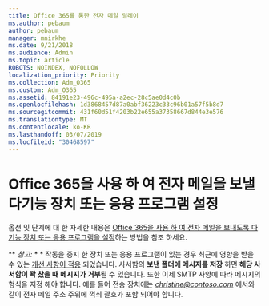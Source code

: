 ```yaml
---
title: Office 365를 통한 전자 메일 릴레이
ms.author: pebaum
author: pebaum
manager: mnirkhe
ms.date: 9/21/2018
ms.audience: Admin
ms.topic: article
ROBOTS: NOINDEX, NOFOLLOW
localization_priority: Priority
ms.collection: Adm_O365
ms.custom: Adm_O365
ms.assetid: 84191e23-496c-495a-a2ec-28c5ae0d4c0b
ms.openlocfilehash: 1d3868457d87a0abf36223c33c96b01a57f5b8d7
ms.sourcegitcommit: 431f60d51f4203b22e655a37358667d844e3e576
ms.translationtype: MT
ms.contentlocale: ko-KR
ms.lasthandoff: 03/07/2019
ms.locfileid: "30468597"
---
```

# <a name="set-up-a-multifunction-device-or-application-to-send-email-using-office-365"></a>Office 365을 사용 하 여 전자 메일을 보낼 다기능 장치 또는 응용 프로그램 설정

옵션 및 단계에 대 한 자세한 내용은 [Office 365을 사용 하 여 전자 메일을 보내도록 다기능 장치 또는 응용 프로그램을 설정](https://support.office.com/article/69f58e99-c550-4274-ad18-c805d654b4c4)하는 방법을 참조 하세요.
  
 ** *참고:* * * 작동을 중지 한 장치 또는 응용 프로그램이 있는 경우 최근에 영향을 받을 수 있는 [개선 사항이 적용](https://support.microsoft.com/help/4458479/) 되었습니다. 사서함의 **보낸 폴더에 메시지를 저장** 하면 **해당 사서함이 꽉 찼을 때 메시지가 거부**될 수 있습니다. 또한 이제 SMTP 사양에 따라 메시지의 형식을 지정 해야 합니다. 예를 들어 전송 장치에는 *christine@contoso.com* 에서와 같이 전자 메일 주소 주위에 꺽쇠 괄호가 포함 되어야 합니다. 
  

